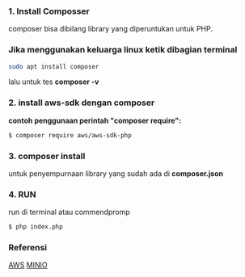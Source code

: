 ### 1. Install Composser

composer bisa dibilang library yang diperuntukan untuk PHP.

### Jika menggunakan keluarga linux ketik dibagian terminal
```bash
sudo apt install composer
```
lalu untuk tes
**composer -v**

### 2. install aws-sdk dengan composer
**contoh penggunaan perintah "composer require":**
```bash
$ composer require aws/aws-sdk-php
```
### 3. composer install
untuk penyempurnaan library yang sudah ada di **composer.json**

### 4. RUN
run di terminal atau commendpromp

```bash
$ php index.php
```

### Referensi

[AWS](https://docs.min.io/docs/how-to-use-aws-sdk-for-php-with-minio-server.html)
[MINIO](https://docs.aws.amazon.com/sdk-for-php/v3/developer-guide/getting-started_installation.html)
